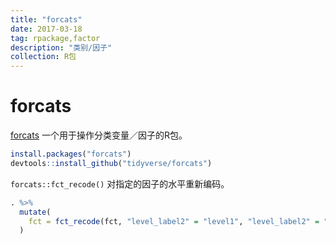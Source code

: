 ```yaml
---
title: "forcats"
date: 2017-03-18
tag: rpackage,factor
description: "类别/因子"
collection: R包
---
```


# forcats

[forcats](https://github.com/tidyverse/forcats) 一个用于操作分类变量／因子的R包。

``` r
install.packages("forcats")
devtools::install_github("tidyverse/forcats")
```

`forcats::fct_recode()` 对指定的因子的水平重新编码。

``` r
. %>%
  mutate(
    fct = fct_recode(fct, "level_label2" = "level1", "level_label2" = "level2")
  )
```
